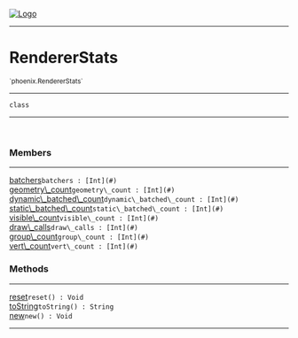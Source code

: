 
[![Logo](../../images/logo.png)](../../api/index.html)

---



<h1>RendererStats</h1>
<small>`phoenix.RendererStats`</small>



---

`class`

---

&nbsp;
&nbsp;



<h3>Members</h3> <hr/><span class="member apipage">
                <a name="batchers"><a class="lift" href="#batchers">batchers</a></a><code class="signature apipage">batchers : [Int](#)</code><br/></span>
            <span class="small_desc_flat"></span><span class="member apipage">
                <a name="geometry_count"><a class="lift" href="#geometry_count">geometry\_count</a></a><code class="signature apipage">geometry\_count : [Int](#)</code><br/></span>
            <span class="small_desc_flat"></span><span class="member apipage">
                <a name="dynamic_batched_count"><a class="lift" href="#dynamic_batched_count">dynamic\_batched\_count</a></a><code class="signature apipage">dynamic\_batched\_count : [Int](#)</code><br/></span>
            <span class="small_desc_flat"></span><span class="member apipage">
                <a name="static_batched_count"><a class="lift" href="#static_batched_count">static\_batched\_count</a></a><code class="signature apipage">static\_batched\_count : [Int](#)</code><br/></span>
            <span class="small_desc_flat"></span><span class="member apipage">
                <a name="visible_count"><a class="lift" href="#visible_count">visible\_count</a></a><code class="signature apipage">visible\_count : [Int](#)</code><br/></span>
            <span class="small_desc_flat"></span><span class="member apipage">
                <a name="draw_calls"><a class="lift" href="#draw_calls">draw\_calls</a></a><code class="signature apipage">draw\_calls : [Int](#)</code><br/></span>
            <span class="small_desc_flat"></span><span class="member apipage">
                <a name="group_count"><a class="lift" href="#group_count">group\_count</a></a><code class="signature apipage">group\_count : [Int](#)</code><br/></span>
            <span class="small_desc_flat"></span><span class="member apipage">
                <a name="vert_count"><a class="lift" href="#vert_count">vert\_count</a></a><code class="signature apipage">vert\_count : [Int](#)</code><br/></span>
            <span class="small_desc_flat"></span>





<h3>Methods</h3> <hr/><span class="method apipage">
            <a name="reset"><a class="lift" href="#reset">reset</a></a><code class="signature apipage">reset() : Void</code><br/><span class="small_desc_flat"></span>
        </span>
    <span class="method apipage">
            <a name="toString"><a class="lift" href="#toString">toString</a></a><code class="signature apipage">toString() : String</code><br/><span class="small_desc_flat"></span>
        </span>
    <span class="method apipage">
            <a name="new"><a class="lift" href="#new">new</a></a><code class="signature apipage">new() : Void</code><br/><span class="small_desc_flat"></span>
        </span>
    





---

&nbsp;
&nbsp;
&nbsp;
&nbsp;